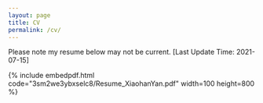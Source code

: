 ```yaml
---
layout: page
title: CV
permalink: /cv/
---
```


Please note my resume below may not be current. 
[Last Update Time: 2021-07-15]

{% include embedpdf.html code="3sm2we3ybxselc8/Resume_XiaohanYan.pdf" width=100 height=800 %}


